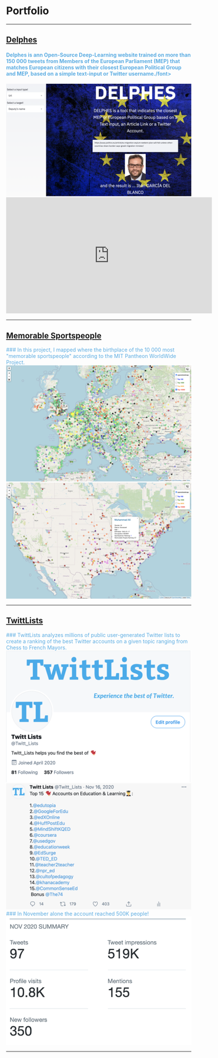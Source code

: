 # Portfolio

---

<h2> <font color='#3498DB'><a href="https://politicalpred.herokuapp.com/" target='_blank'>Delphes</a></font></h2> 
<h4> <font color='#5DADE2'>Delphes is ann Open-Source Deep-Learning website trained on more than 150 000 tweets from Members of the European Parliament (MEP) that matches European citizens with their closest European Political Group and MEP, based on a simple text-input or Twitter username./font></h4> 
<img src="images/delphes2.png?raw=true"/>
<iframe width="560" height="315" src="https://www.youtube.com/watch?v=oVNXJ7HsroQ&t=3139s&autoplay=1" frameborder="0" allow="accelerometer; autoplay; clipboard-write; encrypted-media; gyroscope; picture-in-picture" allowfullscreen></iframe>

---
<h2> <font color='#5DADE2'><a href="https://simonjpastor.github.io/memorable-sportspeople-map" target='_blank'>Memorable Sportspeople</a></font></h2> 
### In this project, I mapped where the birthplace of the 10 000 most "memorable sportspeople" according to the MIT Pantheon WorldWide Project.
<img src="images/memorable_people.png?raw=true"/>
<img src="images/memorable_people2.png?raw=true"/>

---
<h2> <font color='#7DCEA0'><a href="https://twitter.com/Twitt_Lists" target='_blank'>TwittLists</a></font></h2>
### TwittLists analyzes millions of public user-generated Twitter lists to create a ranking of the best Twitter accounts on a given topic ranging from Chess to French Mayors.
<img src="images/twittlists1.png?raw=true"/>
<img src="images/twittlists2.png?raw=true"/>
### In November alone the account reached 500K people! 
<img src="images/twittlists3.png?raw=true"/>

---

<!-- ### Other Projects -->

<!-- [Project 1 Title](http://example.com/)
- [Project 2 Title](http://example.com/)
- [Project 3 Title](http://example.com/)
- [Project 4 Title](http://example.com/)
- [Project 5 Title](http://example.com/) -->


